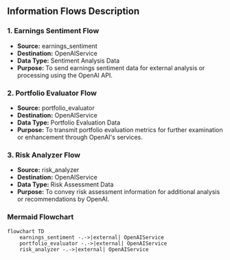 ## Information Flows Description

### 1. Earnings Sentiment Flow
- **Source:** earnings_sentiment
- **Destination:** OpenAIService
- **Data Type:** Sentiment Analysis Data
- **Purpose:** To send earnings sentiment data for external analysis or processing using the OpenAI API. 

### 2. Portfolio Evaluator Flow
- **Source:** portfolio_evaluator
- **Destination:** OpenAIService
- **Data Type:** Portfolio Evaluation Data
- **Purpose:** To transmit portfolio evaluation metrics for further examination or enhancement through OpenAI's services.

### 3. Risk Analyzer Flow
- **Source:** risk_analyzer
- **Destination:** OpenAIService
- **Data Type:** Risk Assessment Data
- **Purpose:** To convey risk assessment information for additional analysis or recommendations by OpenAI.

### Mermaid Flowchart
```mermaid
flowchart TD
    earnings_sentiment -.->|external| OpenAIService
    portfolio_evaluator -.->|external| OpenAIService
    risk_analyzer -.->|external| OpenAIService
```